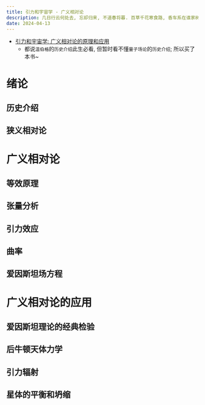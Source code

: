 ```yaml
---
title: 引力和宇宙学 - 广义相对论
description: 几日行云何处去, 忘却归来, 不道春将暮. 百草千花寒食路, 香车系在谁家树?
date: 2024-04-13
---
```


- [引力和宇宙学: 广义相对论的原理和应用](https://book.douban.com/subject/30165509/)
  - 都说`温伯格`的`历史介绍`此生必看, 但暂时看不懂`量子场论`的`历史介绍`;
    所以买了本书~

# 绪论

## 历史介绍

## 狭义相对论

# 广义相对论

## 等效原理

## 张量分析

## 引力效应

## 曲率

## 爱因斯坦场方程

# 广义相对论的应用

## 爱因斯坦理论的经典检验

## 后牛顿天体力学

## 引力辐射

## 星体的平衡和坍缩
